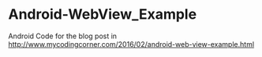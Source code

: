 # Android-WebView_Example
Android Code for the blog post in  http://www.mycodingcorner.com/2016/02/android-web-view-example.html
